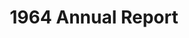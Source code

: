 ---
pid: obj9
grant_year_type: 2014 & 2016 Digital Conversion Grants
institution_name: Hospital for Special Surgery, Kim Barrett Memorial Library
institution_link: https://www.hss.edu/academic-kimbarrett-library.asp
collection_name: Annual Reports of the Hospital for Special Surgery
collection_link: https://archive.org/details/hospitalforspecialsurgery
description: Collection of 63 volumes of Annual Reports from the Hospital for Special
  Surgery, originally known as the Hospital for the Relief of the Ruptured and Crippled.
  The reports span the years from 1895-1979,  chronicling the development of life-changing
  discoveries pertaining to musuloskeletal diagnosis, treatment and care against a
  backdrop of ongoing political and enconomic crises, including surgery to treat woulnded
  soldiers of WWII, establishemen tof American Hosipital in Britain, use of HSS as
  supplier of blood for WWII national defense programs, polio's impact and treatment.
title: 1964 Annual Report
source: https://archive.org/details/annualreport1011newy
permalink: "/projects/obj9/"
layout: projects_item
---